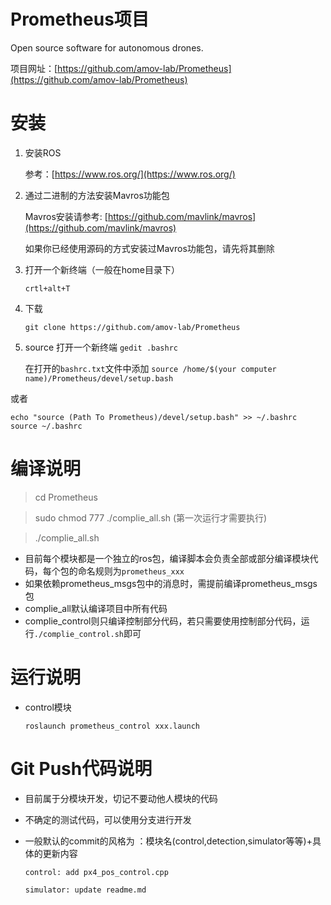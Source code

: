 
# Prometheus项目

Open source software for autonomous drones.

项目网址：[https://github.com/amov-lab/Prometheus](https://github.com/amov-lab/Prometheus)

# 安装

 1. 安装ROS
	 
	 参考：[https://www.ros.org/](https://www.ros.org/)
 2. 通过二进制的方法安装Mavros功能包
	 
	 Mavros安装请参考: [https://github.com/mavlink/mavros](https://github.com/mavlink/mavros)
	 
	 如果你已经使用源码的方式安装过Mavros功能包，请先将其删除
 3. 打开一个新终端（一般在home目录下）
	 
	 `crtl+alt+T`
 5. 下载
	 
	 `git clone https://github.com/amov-lab/Prometheus`
 6. source
 	打开一个新终端
	`gedit .bashrc`
	
	在打开的`bashrc.txt`文件中添加 `source /home/$(your computer name)/Prometheus/devel/setup.bash`

或者

```
echo "source (Path To Prometheus)/devel/setup.bash" >> ~/.bashrc
source ~/.bashrc
```

# 编译说明

>  cd Prometheus

> sudo chmod 777 ./complie_all.sh (第一次运行才需要执行)
	
> ./complie_all.sh
 
 - 目前每个模块都是一个独立的ros包，编译脚本会负责全部或部分编译模块代码，每个包的命名规则为`prometheus_xxx`
 - 如果依赖prometheus_msgs包中的消息时，需提前编译prometheus_msgs包
 - complie_all默认编译项目中所有代码
 - complie_control则只编译控制部分代码，若只需要使用控制部分代码，运行`./complie_control.sh`即可

# 运行说明

 - control模块
	 
	 `roslaunch prometheus_control xxx.launch`

# Git Push代码说明

 - 目前属于分模块开发，切记不要动他人模块的代码
 - 不确定的测试代码，可以使用分支进行开发
 - 一般默认的commit的风格为 ：模块名(control,detection,simulator等等)+具体的更新内容
  
	`control: add px4_pos_control.cpp`
   
	`simulator: update readme.md`
